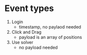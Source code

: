 # Event types

1. Login
    - timestamp, no paylaod needed
2. Click and Drag
    - payload is an array of positions 
3. Use solver
    - no payload needed
